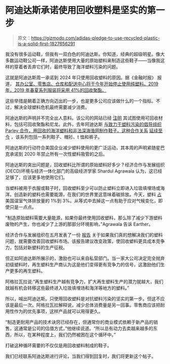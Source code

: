 # 阿迪达斯承诺使用回收塑料是坚实的第一步

> 原文：<https://gizmodo.com/adidas-pledge-to-use-recycled-plastic-is-a-solid-first-1827656291>

我没有很多运动鞋，但我有一双白色的阿迪达斯。你知道，经典的超级明星。像大多数运动鞋公司一样，阿迪达斯使用大量的原始塑料来制造这些鞋子——当像我这样的穿着者丢弃它们时，最终导致了海洋塑料污染的问题。



这就是阿迪达斯周一承诺到 2024 年只使用回收塑料的原因。据《金融时报》 报道， [其办公室、零售店、仓库和配送中心将于今年开始停止使用纯塑料。2019 年，2019 年春夏系列服装将采用 41%的回收聚酯。](https://www.ft.com/content/73ca70d8-84e1-11e8-96dd-fa565ec55929)

这些举措是朝着正确方向迈出的一步，也是更多公司应该做什么的一个指标。不过，解决全球塑料危机最终需要减少消费。

阿迪达斯的声明并不完全出人意料。该公司的网站已经 [注明](https://www.adidas-group.com/en/sustainability/products/materials/#/recycled-polyester/) 其试图使用可回收材料，包括可回收聚酯和尼龙。此外，去年阿迪达斯 [与致力于塑料污染的倡导组织 Parley 合作，用回收的海洋塑料和非法深海渔网制作鞋子。这种合作关系](http://www.businessinsider.com/adidas-parley-outdoor-collection-sustainability-2018-5) [延续至今](https://www.adidas.com/us/parley?grid=true&cm_sp=SLOT-5_PARLEY_ADIDASPARLEY_HOME-_-FEATURE_FROM_THREAT-_-CTA-SHOP-ALL-PARLEY-PRODUCTS) ，该系列包括一系列鞋子、帽衫、t 恤和裤子。

阿迪达斯的行动符合美国企业减少塑料使用的更广泛运动，其本周的声明紧随星巴克承诺到 2020 年禁止所有一次性塑料吸管的之后。

阿迪达斯的突出问题是，回收塑料比所谓的原始塑料好多少？经济合作与发展组织(OECD)环境与经济一体化部门的高级经济学家 Shardul Agrawala 认为，这已经足够了，应该更多地使用它们。

当塑料被用于衣服或鞋子时，回收塑料至少可以防止塑料立即进入垃圾填埋场或海洋。创造新的塑料也需要能源，在我们的世界里这意味着碳排放。今天，塑料 [占](http://iopscience.iop.org/article/10.1088/1748-9326/aa60a7) 美国温室气体排放量的 1%到 3%。从等式中去掉这一点有助于应对气候变化，即使只是一点点。

“制造原始塑料需要大量能源，如果你最终使用回收塑料，那么除了减少下游塑料废物的产生，你也减少了上游的那部分环境影响，”Agrawala 告诉 Earther。

经济合作与发展组织在五月发表了一份 [报告](http://www.oecd.org/environment/governments-need-to-act-to-encourage-plastic-recycling-markets.htm) 关于如果我们真的想解决我们的塑料问题，就需要改善回收塑料市场。该报告建议改变政策，使回收塑料更具成本竞争力，包括对新塑料的生产征税。

但正如阿迪达斯所展示的，激励也可以来自私营部门。当一家大公司决定完全抛弃初级塑料时，再生塑料生产商认为这是他们变得更有竞争力的信号，这激励他们生产更多的再生塑料。

阿格拉瓦拉说:“再生塑料生产越有竞争力，扩大再生塑料生产的潜力就越大，我们就越有机会转移这些最终进入垃圾填埋场和海洋等地方的塑料。”

所以，喊出阿迪达斯。只使用回收塑料是对抗塑料污染的坚实的第一步。但这不应该是最后一次。阿格拉瓦拉解释说，减少总体消费量是另一回事。零售商应该把耐用性作为的优先事项，这样产品就可以用得更久。

“制造更耐用产品的技术诀窍已经存在，但通常你的商业模式依赖于新产品的销售，这通常是公司的估值方式，”他继续说道。“所以总有动力去卖越来越多的东西，所以，在某种程度上，我们仍然被困在这个循环中。”

打破这种循环需要的不仅仅是用回收塑料制成的鞋子。

我们已经联系阿迪达斯进行评论，当我们得到回复时，我们将更新这个帖子。